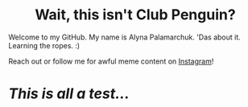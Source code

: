 <h1 align='center'>Wait, this isn't Club Penguin?</h1>

Welcome to my GitHub. My name is Alyna Palamarchuk. 'Das about it. Learning the ropes. :)

 Reach out or follow me for awful meme content on <a href="https://www.instagram.com/uh_lyna/">Instagram</a>! 

<h1><i>This is all a test...</i></h1>
